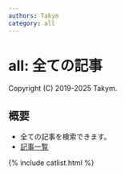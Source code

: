 ```yaml
---
authors: Takym
category: all
---
```

# all: 全ての記事
Copyright (C) 2019-2025 Takym.

## 概要
* 全ての記事を検索できます。
* [記事一覧](./postlist.md)

{% include catlist.html %}
